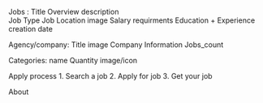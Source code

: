 Jobs :
    Title
    Overview
    description  
    Job Type
    Job Location
    image 
    Salary
    requirments
    Education + Experience
    creation date
    
Agency/company:
    Title
    image
    Company Information
    Jobs_count

Categories:
    name
    Quantity
    image/icon

Apply process
    1. Search a job
    2. Apply for job
    3. Get your job

About